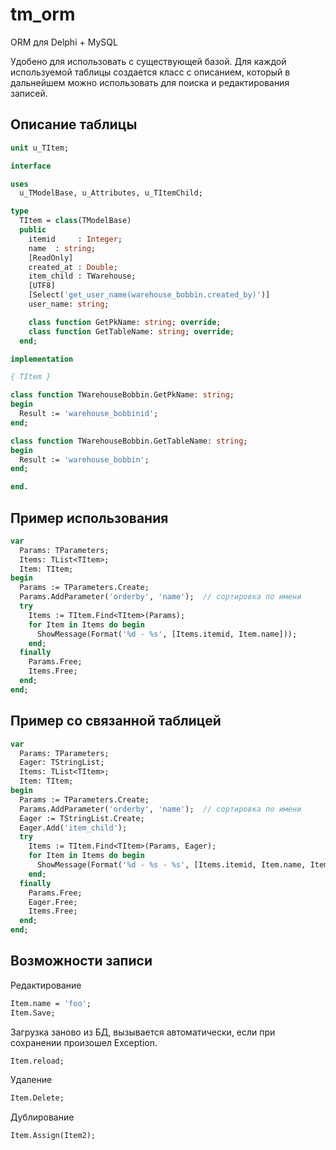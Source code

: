 tm_orm
======
ORM для Delphi + MySQL

Удобено для использовать с существующей базой. Для каждой используемой таблицы создается класс с описанием, который в дальнейшем можно использовать для поиска и редактирования записей.

Описание таблицы
----------------

```pascal
unit u_TItem;

interface

uses
  u_TModelBase, u_Attributes, u_TItemChild;

type
  TItem = class(TModelBase)
  public
    itemid     : Integer;
    name  : string;
    [ReadOnly]
    created_at : Double;
    item_child : TWarehouse;
    [UTF8]
    [Select('get_user_name(warehouse_bobbin.created_by)')]
    user_name: string;

    class function GetPkName: string; override;
    class function GetTableName: string; override;
  end;

implementation

{ TItem }

class function TWarehouseBobbin.GetPkName: string;
begin
  Result := 'warehouse_bobbinid';
end;

class function TWarehouseBobbin.GetTableName: string;
begin
  Result := 'warehouse_bobbin';
end;

end.
```

Пример использования
--------------------

```pascal
var
  Params: TParameters;
  Items: TList<TItem>;
  Item: TItem;
begin
  Params := TParameters.Create;
  Params.AddParameter('orderby', 'name');  // сортировка по имени
  try
    Items := TItem.Find<TItem>(Params);
    for Item in Items do begin
      ShowMessage(Format('%d - %s', [Items.itemid, Item.name]));
    end;
  finally
    Params.Free;
    Items.Free;
  end;
end;
```

Пример со связанной таблицей
----------------------------

```pascal
var
  Params: TParameters;
  Eager: TStringList;
  Items: TList<TItem>;
  Item: TItem;
begin
  Params := TParameters.Create;
  Params.AddParameter('orderby', 'name');  // сортировка по имени
  Eager := TStringList.Create;
  Eager.Add('item_child');
  try
    Items := TItem.Find<TItem>(Params, Eager);
    for Item in Items do begin
      ShowMessage(Format('%d - %s - %s', [Items.itemid, Item.name, Items.item_child.name]));
    end;
  finally
    Params.Free;
    Eager.Free;
    Items.Free;
  end;
end;
```

Возможности записи
------------------

Редактирование
```pascal
Item.name = 'foo';
Item.Save;
```

Загрузка заново из БД, вызывается автоматически, если при сохранении произошел Exception.
```pascal
Item.reload;
```

Удаление
```pascal
Item.Delete;
```

Дублирование
```pascal
Item.Assign(Item2);
```
